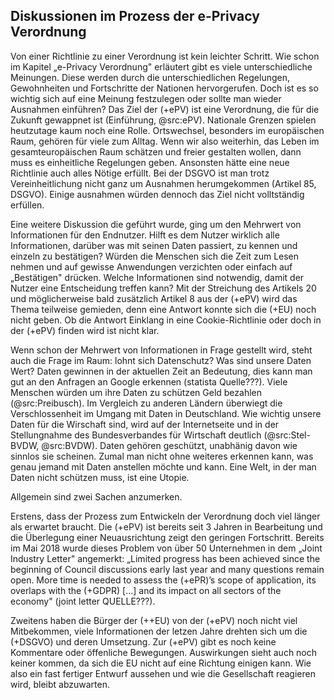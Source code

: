 ## Diskussionen im Prozess der e-Privacy Verordnung

Von einer Richtlinie zu einer Verordnung ist kein leichter Schritt. Wie schon im Kapitel „e-Privacy Verordnung" erläutert gibt es viele unterschiedliche Meinungen. Diese werden durch die unterschiedlichen Regelungen, Gewohnheiten und Fortschritte der Nationen hervorgerufen. Doch ist es so wichtig sich auf eine Meinung festzulegen oder sollte man wieder Ausnahmen einführen? Das Ziel der (+ePV) ist eine Verordnung, die für die Zukunft gewappnet ist (Einführung, @src:ePV). Nationale Grenzen spielen heutzutage kaum noch eine Rolle. Ortswechsel, besonders im europäischen Raum, gehören für viele zum Alltag. Wenn wir also weiterhin, das Leben im gesamteuropäischen Raum schätzen und freier gestalten wollen, dann muss es einheitliche Regelungen geben. Ansonsten hätte eine neue Richtlinie auch alles Nötige erfüllt. Bei der DSGVO ist man trotz Vereinheitlichung nicht ganz um Ausnahmen herumgekommen (Artikel 85, DSGVO). Einige ausnahmen würden dennoch das Ziel nicht volltständig erfüllen.

Eine weitere Diskussion die geführt wurde, ging um den Mehrwert von Informationen für den Endnutzer. Hilft es dem Nutzer wirklich alle Informationen, darüber was mit seinen Daten passiert, zu kennen und einzeln zu bestätigen? Würden die Menschen sich die Zeit zum Lesen nehmen und auf gewisse Anwendungen verzichten oder einfach auf „Bestätigen" drücken. Welche Informationen sind notwendig, damit der Nutzer eine Entscheidung treffen kann? Mit der Streichung des Artikels 20 und möglicherweise bald zusätzlich Artikel 8 aus der (+ePV) wird das Thema teilweise gemieden, denn eine Antwort konnte sich die (+EU) noch nicht geben. Ob die Antwort Einklang in eine Cookie-Richtlinie oder doch in der (+ePV) finden wird ist nicht klar.

Wenn schon der Mehrwert von Informationen in Frage gestellt wird, steht auch die Frage im Raum: lohnt sich Datenschutz? Was sind unsere Daten Wert? Daten gewinnen in der aktuellen Zeit an Bedeutung, dies kann man gut an den Anfragen an Google erkennen (statista Quelle???). Viele Menschen würden um ihre Daten zu schützen Geld bezahlen (@src:Preibusch). Im Vergleich zu anderen Ländern überwiegt die Verschlossenheit im Umgang mit Daten in Deutschland. Wie wichtig unsere Daten für die Wirschaft sind, wird auf der Internetseite und in der Stellungnahme des Bundesverbandes für Wirtschaft deutlich (@src:Stel-BVDW, @src:BVDW). Daten gehören geschützt, unabhänig davon wie sinnlos sie scheinen. Zumal man nicht ohne weiteres erkennen kann, was genau jemand mit Daten anstellen möchte und kann. Eine Welt, in der man Daten nicht schützen muss, ist eine Utopie.

Allgemein sind zwei Sachen anzumerken.

Erstens, dass der Prozess zum Entwickeln der Verordnung doch viel länger als erwartet braucht. Die (+ePV) ist bereits seit 3 Jahren in Bearbeitung und die Überlegung einer Neuausrichtung zeigt den geringen Fortschritt. Bereits im Mai 2018 wurde dieses Problem von über 50 Unternehmen in dem „Joint Industry Letter" angemerkt: „Limited progress has been achieved since the beginning of Council discussions early last year and many questions remain open. More time is needed to assess the (+ePR)’s scope of application, its overlaps with the (+GDPR) [...] and its impact on all sectors of the economy" (joint letter QUELLE???).

Zweitens haben die Bürger der (++EU) von der (+ePV) noch nicht viel Mitbekommen, viele Informationen der letzen Jahre drehten sich um die (+DSGVO) und deren Umsetzung. Zur (+ePV) gibt es noch keine Kommentare oder öffenliche Bewegungen. Auswirkungen sieht auch noch keiner kommen, da sich die EU nicht auf eine Richtung einigen kann. Wie also ein fast fertiger Entwurf aussehen und wie die Gesellschaft reagieren wird, bleibt abzuwarten.
